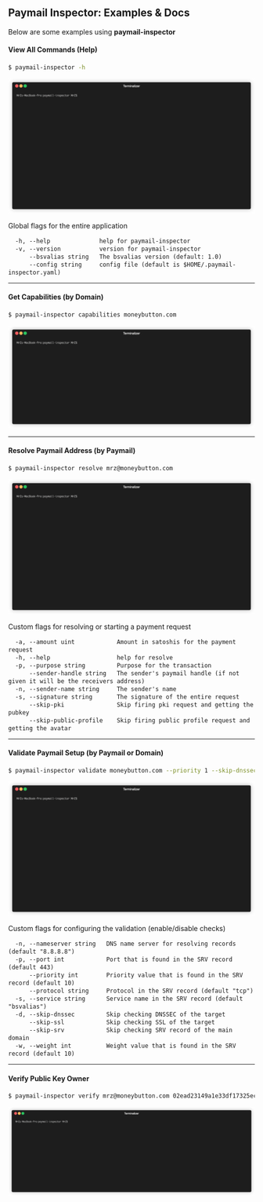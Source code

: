 ## Paymail Inspector: Examples & Docs
Below are some examples using **paymail-inspector**

#### View All Commands (Help)
```bash
$ paymail-inspector -h
```
<img src="../.github/IMAGES/help-command.gif?raw=true&v=1" alt="Help Command">

Global flags for the entire application
```
  -h, --help              help for paymail-inspector
  -v, --version           version for paymail-inspector
      --bsvalias string   The bsvalias version (default: 1.0)
      --config string     config file (default is $HOME/.paymail-inspector.yaml)
```

___

#### Get Capabilities (by Domain)
```bash
$ paymail-inspector capabilities moneybutton.com
```
<img src="../.github/IMAGES/capabilities-command.gif?raw=true&v=1" alt="Capabilities Command">

___

#### Resolve Paymail Address (by Paymail)
```bash
$ paymail-inspector resolve mrz@moneybutton.com
```
<img src="../.github/IMAGES/resolve-command.gif?raw=true&v=1" alt="Resolve Command">

Custom flags for resolving or starting a payment request
```
  -a, --amount uint            Amount in satoshis for the payment request
  -h, --help                   help for resolve
  -p, --purpose string         Purpose for the transaction
      --sender-handle string   The sender's paymail handle (if not given it will be the receivers address)
  -n, --sender-name string     The sender's name
  -s, --signature string       The signature of the entire request
      --skip-pki               Skip firing pki request and getting the pubkey
      --skip-public-profile    Skip firing public profile request and getting the avatar
```

___

#### Validate Paymail Setup (by Paymail or Domain)
```bash
$ paymail-inspector validate moneybutton.com --priority 1 --skip-dnssec
```
<img src="../.github/IMAGES/validate-command.gif?raw=true&v=1" alt="Validate Command">

Custom flags for configuring the validation (enable/disable checks)
```
  -n, --nameserver string   DNS name server for resolving records (default "8.8.8.8")
  -p, --port int            Port that is found in the SRV record (default 443)
      --priority int        Priority value that is found in the SRV record (default 10)
      --protocol string     Protocol in the SRV record (default "tcp")
  -s, --service string      Service name in the SRV record (default "bsvalias")
  -d, --skip-dnssec         Skip checking DNSSEC of the target
      --skip-ssl            Skip checking SSL of the target
      --skip-srv            Skip checking SRV record of the main domain
  -w, --weight int          Weight value that is found in the SRV record (default 10)
```

___

#### Verify Public Key Owner
```bash
$ paymail-inspector verify mrz@moneybutton.com 02ead23149a1e33df17325ec7a7ba9e0b20c674c57c630f527d69b866aa9b65b10
```
<img src="../.github/IMAGES/verify-command.gif?raw=true&v=2" alt="Verify Command">
